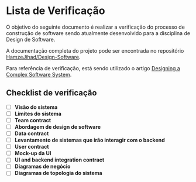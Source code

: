 # Lista de Verificação

O objetivo do seguinte documento é realizar a verificação do processo de construção de software sendo atualmente desenvolvido para a disciplina de Design de Software.

A documentação completa do projeto pode ser encontrada no repositório [HamzeJihad/Design-Software](https://github.com/HamzeJihad/Design-Software).

Para referência de verificação, está sendo utilizado o artigo [Designing a Complex Software System](https://betterprogramming.pub/designing-a-complex-software-system-720897671b6a).

## Checklist de verificação
- [ ] **Visão do sistema**
- [ ] **Limites do sistema** 
- [ ] **Team contract**
- [ ] **Abordagem de design de software**
- [ ] **Data contract**
- [ ] **Levantamento de sistemas que irão interagir com o backend**
- [ ] **User contract**
- [ ] **Mock-up da UI**
- [ ] **UI and backend integration contract**
- [ ] **Diagramas de negócio**
- [ ] **Diagramas de topologia do sistema**
